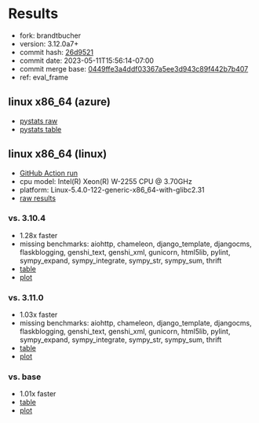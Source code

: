 # Results

- fork: brandtbucher
- version: 3.12.0a7+
- commit hash: [26d9521](https://github.com/brandtbucher/cpython/commit/26d9521)
- commit date: 2023-05-11T15:56:14-07:00
- commit merge base: [0449ffe3a4ddf03367a5ee3d943c89f442b7b407](https://github.com/brandtbucher/cpython/commit/0449ffe3a4ddf03367a5ee3d943c89f442b7b407)
- ref: eval_frame

## linux x86_64 (azure)

- [pystats raw](bm-20230511-azure-x86_64-brandtbucher-eval_frame-3.12.0a7%2B-26d9521-pystats.json)
- [pystats table](bm-20230511-azure-x86_64-brandtbucher-eval_frame-3.12.0a7%2B-26d9521-pystats.md)

## linux x86_64 (linux)

- [GitHub Action run](https://github.com/faster-cpython/benchmarking/actions/runs/4953303725)
- cpu model: Intel(R) Xeon(R) W-2255 CPU @ 3.70GHz
- platform: Linux-5.4.0-122-generic-x86_64-with-glibc2.31
- [raw results](bm-20230511-linux-x86_64-brandtbucher-eval_frame-3.12.0a7%2B-26d9521.json)

### vs. 3.10.4

- 1.28x faster
- missing benchmarks: aiohttp, chameleon, django_template, djangocms, flaskblogging, genshi_text, genshi_xml, gunicorn, html5lib, pylint, sympy_expand, sympy_integrate, sympy_str, sympy_sum, thrift
- [table](bm-20230511-linux-x86_64-brandtbucher-eval_frame-3.12.0a7%2B-26d9521-vs-3.10.4.md)
- [plot](bm-20230511-linux-x86_64-brandtbucher-eval_frame-3.12.0a7%2B-26d9521-vs-3.10.4.png)

### vs. 3.11.0

- 1.03x faster
- missing benchmarks: aiohttp, chameleon, django_template, djangocms, flaskblogging, genshi_text, genshi_xml, gunicorn, html5lib, pylint, sympy_expand, sympy_integrate, sympy_str, sympy_sum, thrift
- [table](bm-20230511-linux-x86_64-brandtbucher-eval_frame-3.12.0a7%2B-26d9521-vs-3.11.0.md)
- [plot](bm-20230511-linux-x86_64-brandtbucher-eval_frame-3.12.0a7%2B-26d9521-vs-3.11.0.png)

### vs. base

- 1.01x faster
- [table](bm-20230511-linux-x86_64-brandtbucher-eval_frame-3.12.0a7%2B-26d9521-vs-base.md)
- [plot](bm-20230511-linux-x86_64-brandtbucher-eval_frame-3.12.0a7%2B-26d9521-vs-base.png)


